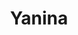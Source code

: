 ---
title: "Yanina"
url: /ciudad-autonoma-de-buenos-aires/yanina-avenida-asamblea/
shop: general
---